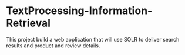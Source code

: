 # TextProcessing-Information-Retrieval
This project build a web application that will use SOLR to deliver search results and product and review details.
